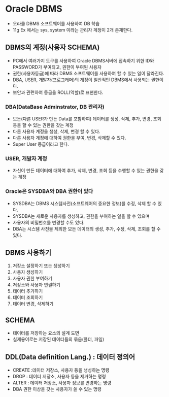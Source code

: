 # Oracle DBMS
* 오라클 DBMS 소프트웨어를 사용하여 DB 학습
* 11g Ex 에서는 sys, system 이라는 관리자 계정이 2개 존재한다.

## DBMS의 계정(사용자 SCHEMA)
* PC에서 여러가지 도구를 사용하여 Oracle DBMS서버에 접속하기 위한 ID와 PASSWORD가 부여되고,
권한이 부여된 사용자
* 권한(사용자등급)에 따라 DBMS 소프트웨어를 사용하여 할 수 있는 일이 달라진다.
* DBA, USER, 개발자(프로그래머)의 계정이 일반적인 DBMS에서 사용되는  권한이다.
* 보안과 관련하여 등급을 ROLL(역할)로 표현한다.

### DBA(DataBase Adminstrator, DB 관리자)
* 모든(다른 USER가 만든 Data를 포함하여) 데이터를 생성, 삭제, 추가, 변경, 조회 등을 할 수 있는 권한을 갖는 계정
* 다른 사용자 계정을 생성, 삭제, 변경 할 수 있다.
* 다른 사용자 계정에 대하여 권한을 부여, 변경, 삭제할 수 있다.
* Super User 등급이라고 한다.

### USER, 개발자 계정
* 자신이 만든 데이터에 대하여 추가, 삭제, 변경, 조회 등을 수행할 수 있는 권한을 갖는 계정

### Oracle은 SYSDBA와 DBA 권한이 있다
* SYSDBA는 DBMS 시스템사전(소프트웨어의 중요한 정보)를 수정, 삭제 할 수 있다.
* SYSDBA는 새로운 사용자를 생성하고, 권한을 부여하는 일을 할 수 있으며
* 사용자의 비밀번호를 변경할 수도 있다.
* DBA는 시스템 사전을 제외한 모든 데이터의 생성, 추가, 수정, 삭제, 조회를 할 수 있다.

## DBMS 사용하기
1. 저장소 설정하기 또는 생성하기
2. 사용자 생성하기
3. 사용자 권한 부여하기
4. 저장소와 사용자 연결하기
5. 데이터 추가하기
6. 데이터 조회하기
7. 데이터 변경, 삭제하기

## SCHEMA
* 데이터를 저장하는 요소의 설계 도면
* 실제용어로는 저장된 데이터들의 묶음(폴더, 파일)

## DDL(Data definition Lang.) : 데이터 정의어
* CREATE :데이터 저장소, 사용자 등을 생성하는 명령
* DROP : 데이터 저장소, 사용자 등을 제거하는 명령
* ALTER : 데이터 저장소, 사용자 정보를 변경하는 명령
* DBA 권한 이상을 갖는 사용자가 쓸 수 있는 명령